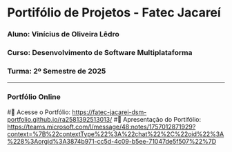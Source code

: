 # Portifólio de Projetos - Fatec Jacareí
### Aluno: Vinícius de Oliveira Lêdro
### Curso: Desenvolvimento de Software Multiplataforma 
### Turma: 2º Semestre de 2025
 
---

### Portfólio Online  
#🔗 Acesse o Portfólio: https://fatec-jacarei-dsm-portfolio.github.io/ra2581392513013/
#🎤 Apresentação do Portifólio: https://teams.microsoft.com/l/message/48:notes/1757012871929?context=%7B%22contextType%22%3A%22chat%22%2C%22oid%22%3A%228%3Aorgid%3A3874b971-cc5d-4c09-b5ee-71047de5f507%22%7D
